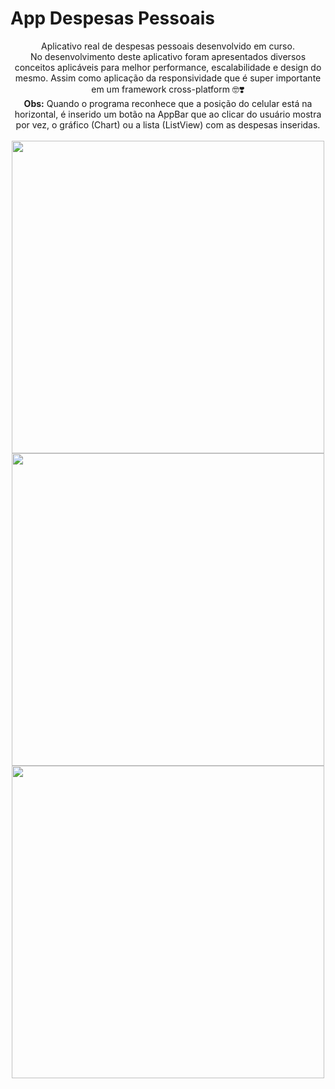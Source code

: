 # App Despesas Pessoais

<p align="center">
Aplicativo real de despesas pessoais desenvolvido em curso.<br>
No desenvolvimento deste aplicativo foram apresentados diversos conceitos aplicáveis para melhor performance, escalabilidade e design do mesmo.
Assim como aplicação da responsividade que é super importante em um framework cross-platform 🤓❣️ 
<br><b>Obs:</b> Quando o programa reconhece que a posição do celular está na horizontal, é inserido um botão na AppBar que ao clicar do usuário mostra por vez, o gráfico (Chart) ou a lista (ListView) com as despesas inseridas.<br><br>

  <img src="https://user-images.githubusercontent.com/86811983/151618705-25e551f8-c297-4c5b-bdf6-64e928b5a6a4.jpeg" width="500" >
  <img src="https://user-images.githubusercontent.com/86811983/151618687-b59eb9ce-d3a3-4d94-bd24-9b93c0dd0205.jpeg" width="500" >
  <img src="https://user-images.githubusercontent.com/86811983/151618694-71f56b25-4e5c-406b-931e-042dfe8736c0.jpeg" width="500" >
  
</p>
